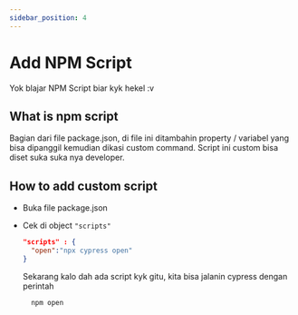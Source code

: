```yaml
---
sidebar_position: 4
---
```


# Add NPM Script

Yok blajar NPM Script biar kyk hekel :v

## What is npm script

Bagian dari file package.json, di file ini ditambahin property / variabel yang bisa dipanggil
kemudian dikasi custom command. Script ini custom bisa diset suka suka nya developer.

## How to add custom script

- Buka file package.json
- Cek di object `"scripts"`

  ```json
  "scripts" : {
    "open":"npx cypress open"
  }
  ```

  Sekarang kalo dah ada script kyk gitu, kita bisa jalanin cypress dengan perintah

  ```bash
    npm open
  ```
